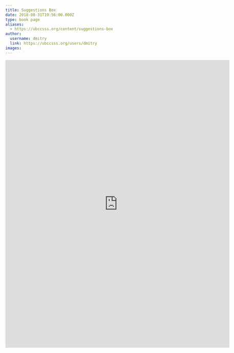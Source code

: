 ```yaml
---
title: Suggestions Box 
date: 2018-08-31T19:56:00.000Z
type: book page
aliases:
  - https://ubccsss.org/content/suggestions-box
author:
  username: dmitry
  link: https://ubccsss.org/users/dmitry
images:
---
```


<div class="field field-name-body field-type-text-with-summary field-label-hidden"><div class="field-items"><div class="field-item even"><iframe src="https://docs.google.com/forms/d/e/1FAIpQLSf8yyegUUiBNU3iSODccl3WacR_RLqc3x7nod6wEay_Q8rlUA/viewform?embedded=true" width="700" height="900" marginheight="0" marginwidth="0" frameborder="0"> Loading... </iframe></div></div></div>    <footer>
          </footer>